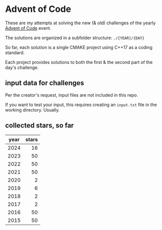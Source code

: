 # Advent of Code

These are my attempts at solving the new (& old) challenges of the yearly [Advent of Code](https://adventofcode.com/) event.

The solutions are organized in a subfolder structure: ```./{YEAR}/{DAY}```

So far, each solution is a single CMAKE project using C++17 as a coding standard.

Each project provides solutions to both the first & the second part of the day's challenge.

## input data for challenges

Per the creator's request, input files are not included in this repo.

If you want to test your input, this requires creating an ```input.txt``` file in the working directory. Usually.

## collected stars, so far

| year | stars |
|------|------:|
| 2024 |    16 |
| 2023 |    50 |
| 2022 |    50 |
| 2021 |    50 |
| 2020 |     2 |
| 2019 |     6 |
| 2018 |     2 |
| 2017 |     2 |
| 2016 |    50 |
| 2015 |    50 |
